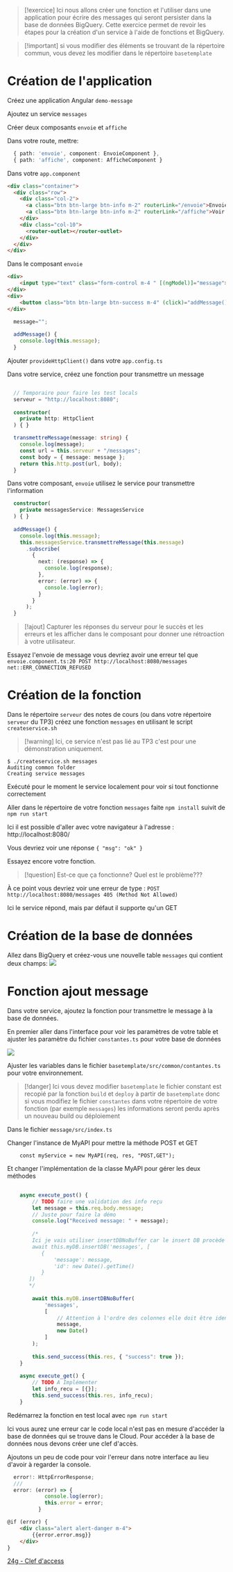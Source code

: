 > [!exercice] Ici nous allons créer une fonction et l'utiliser dans une application pour écrire des messages qui seront persister dans la base de données BigQuery. Cette exercice permet de revoir les étapes pour la création d'un service à l'aide de fonctions et BigQuery.


> [!important] si vous modifier des éléments se trouvant de la répertoire commun, vous devez les modifier dans le répertoire `basetemplate` 

# Création de l'application

Créez une application Angular `demo-message` 

Ajoutez un service `messages` 

Créer deux composants `envoie` et `affiche`

Dans votre route, mettre: 

```typescript
  { path: 'envoie', component: EnvoieComponent },
  { path: 'affiche', component: AfficheComponent }
```

Dans votre `app.component`

```html
<div class="container">
  <div class="row">
    <div class="col-2">
      <a class="btn btn-large btn-info m-2" routerLink="/envoie">Envoie messages</a>
      <a class="btn btn-large btn-info m-2" routerLink="/affiche">Voir messages</a>
    </div>
    <div class="col-10">
      <router-outlet></router-outlet>
    </div>
  </div>
</div>
```

Dans le composant `envoie`

```html
<div>
    <input type="text" class="form-control m-4 " [(ngModel)]="message">
</div>
<div>
    <button class="btn btn-large btn-success m-4" (click)="addMessage()">Ajouter message</button>
</div>
```

```typescript
  message="";
 
  addMessage() {
    console.log(this.message);
  }
```

Ajouter `provideHttpClient()` dans votre `app.config.ts`

Dans votre service, créez une fonction pour transmettre un message

```typescript

  // Temporaire pour faire les test locals
  serveur = "http://localhost:8080";
  
  constructor(
    private http: HttpClient
  ) { }

  transmettreMessage(message: string) {
    console.log(message);
    const url = this.serveur + "/messages";
    const body = { message: message };
    return this.http.post(url, body);
  }
```

Dans votre composant, `envoie` utilisez le service pour transmettre l'information

```typescript
  constructor(
    private messagesService: MessagesService
  ) { }
  
  addMessage() {
    console.log(this.message);
    this.messagesService.transmettreMessage(this.message)
      .subscribe(
        {
          next: (response) => {
            console.log(response);
          },
          error: (error) => {
            console.log(error);
          }
        }
      );
  }
```

> [!ajout] Capturer les réponses du serveur pour le succès et les erreurs et les afficher dans le composant pour donner une rétroaction à votre utilisateur.

Essayez l'envoie de message vous devriez avoir une erreur tel que `envoie.component.ts:20 POST http://localhost:8080/messages net::ERR_CONNECTION_REFUSED`

# Création de la fonction

Dans le répertoire `serveur` des notes de cours (ou dans votre répertoire `serveur` du TP3) créez une fonction `messages` en utilisant le script `createservice.sh` 

> [!warning] Ici, ce service n'est pas lié au TP3 c'est pour une démonstration uniquement. 

```shell
$ ./createservice.sh messages
Auditing common folder
Creating service messages
```

Exécuté pour le moment le service localement pour voir si tout fonctionne correctement

Aller dans le répertoire de votre fonction `messages` faite `npm install` suivit de `npm run start`

Ici il est possible d'aller avec votre navigateur à l'adresse : http://localhost:8080/

Vous devriez voir une réponse `{ "msg": "ok" }`

Essayez encore votre fonction. 

> [!question] Est-ce que ça fonctionne? Quel est le problème???

À ce point vous devriez voir une erreur de type : `POST http://localhost:8080/messages 405 (Method Not Allowed)`

Ici le service répond, mais par défaut il supporte qu'un GET 

# Création de la base de données

Allez dans BigQuery et créez-vous une nouvelle table `messages` qui contient deux champs:
![](images/Pasted%20image%2020231124090534.png)

# Fonction ajout message

Dans votre service, ajoutez la fonction pour transmettre le message à la base de données.

En premier aller dans l'interface pour voir les paramètres de votre table et ajuster les paramètre du fichier `constantes.ts` pour votre base de données

![](images/Pasted%20image%2020241118132729.png)

Ajuster les variables dans le fichier `basetemplate/src/common/contantes.ts` pour votre environnement.

>[!danger] Ici vous devez modifier `basetemplate` le fichier constant est recopié par la fonction `build` et `deploy` à partir de `basetemplate` donc si vous modifiez le fichier `constantes` dans votre répertoire de votre fonction (par exemple `messages`) les informations seront perdu après un nouveau build ou déploiement

Dans le fichier `message/src/index.ts` 

Changer l'instance de MyAPI pour mettre la méthode POST et GET

```
    const myService = new MyAPI(req, res, "POST,GET");
```


Et changer l'implémentation de la classe MyAPI pour gérer les deux méthodes

```typescript
    
    async execute_post() {
        // TODO faire une validation des info reçu
        let message = this.req.body.message;
        // Juste pour faire la démo
        console.log("Received message: " + message);
  
        /*
        Ici je vais utiliser insertDBNoBuffer car le insert DB procède différemment et la requête est mise en attente
        await this.myDB.insertDB('messages', [
           {
               'message': message,
               'id': new Date().getTime()
           }
       ])
       */
  
        await this.myDB.insertDBNoBuffer(
            'messages',
            [
                // Attention à l'ordre des colonnes elle doit être identique à la table
                message,
                new Date()
            ]
        );
  
        this.send_success(this.res, { "success": true });
    }
 
    async execute_get() {
        // TODO A Implémenter
        let info_recu = [{}];
        this.send_success(this.res, info_recu);
    }
```

Redémarrez la fonction en test local avec  `npm run start`

Ici vous aurez une erreur car le code local n'est pas en mesure d'accéder la base de données qui se trouve dans le Cloud. Pour accéder à la base de données nous devons créer une clef d'accès.

Ajoutons un peu de code pour voir l'erreur dans notre interface au lieu d'avoir à regarder la console.


```typescript
  error!: HttpErrorResponse;
  ///
  error: (error) => {
            console.log(error);
            this.error = error;
          }
```

```html
@if (error) {
    <div class="alert alert-danger m-4">
        {{error.error.msg}}
    </div>
}
```


[24g - Clef d'access](24g%20-%20Clef%20d'access.md)